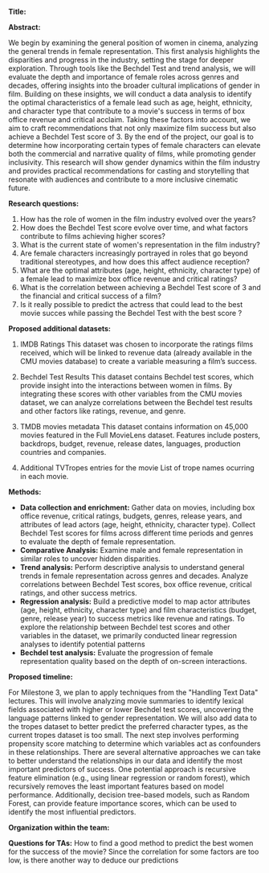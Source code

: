 
**Title:**

**Abstract:**

We begin by examining the general position of women in cinema, analyzing the general trends in female representation. This first analysis highlights the disparities and progress in the industry, setting the stage for deeper exploration. Through tools like the Bechdel Test and trend analysis, we will evaluate the depth and importance of female roles across genres and decades, offering insights into the broader cultural implications of gender in film. 
Building on these insights, we will conduct a data analysis to identify the optimal characteristics of a female lead such as age, height, ethnicity, and character type that contribute to a movie's success in terms of box office revenue and critical acclaim. Taking these factors into account, we aim to craft recommendations that not only maximize film success but also achieve a Bechdel Test score of 3. By the end of the project, our goal is to determine how incorporating certain types of female characters can elevate both the commercial and narrative quality of films, while promoting gender inclusivity.
This research will show gender dynamics within the film industry and provides practical recommendations for casting and storytelling that resonate with audiences and contribute to a more inclusive cinematic future.

**Research questions:**
1. How has the role of women in the film industry evolved over the years?
2. How does the Bechdel Test score evolve over time, and what factors contribute to films achieving higher scores?
4. What is the current state of women's representation in the film industry?
5. Are female characters increasingly portrayed in roles that go beyond traditional stereotypes, and how does this affect audience reception?
7. What are the optimal attributes (age, height, ethnicity, character type) of a female lead to maximize box office revenue and critical ratings?
8. What is the correlation between achieving a Bechdel Test score of 3 and the financial and critical success of a film?
9. Is it really possible to predict the actress that could lead to the best movie succes while passing the Bechdel Test with the best score ? 

**Proposed additional datasets:**
1. IMDB Ratings
  This dataset was chosen to incorporate the ratings films received, which will be linked to revenue data (already available in the CMU movies database) to create a variable measuring a film’s success.

2. Bechdel Test Results
  This dataset contains Bechdel test scores, which provide insight into the interactions between women in films. By integrating these scores with other variables from the CMU movies dataset, we can analyze correlations between the Bechdel test results and other factors like ratings, revenue, and genre.

3. TMDB movies metadata
  This dataset contains information on 45,000 movies featured in the Full MovieLens dataset.
Features include posters, backdrops, budget, revenue, release dates, languages, production countries and companies.

6. Additional TVTropes entries for the movie
   List of trope names ocurring in each movie.
   
**Methods:**
- **Data collection and enrichment:** Gather data on movies, including box office revenue, critical ratings, budgets, genres, release years, and attributes of lead actors (age, height, ethnicity, character type). Collect Bechdel Test scores for films across different time periods and genres to evaluate the depth of female representation.
- **Comparative Analysis:** Examine male and female representation in similar roles to uncover hidden disparities.
- **Trend analysis:** Perform descriptive analysis to understand general trends in female representation across genres and decades. Analyze correlations between Bechdel Test scores, box office revenue, critical ratings, and other success metrics.
- **Regression analysis:** Build a predictive model to map actor attributes (age, height, ethnicity, character type) and film characteristics (budget, genre, release year) to success metrics like revenue and ratings. To explore the relationship between Bechdel test scores and other variables in the dataset, we primarily conducted linear regression analyses to identify potential patterns
- **Bechdel test analysis:** Evaluate the progression of female representation quality based on the depth of on-screen interactions.

**Proposed timeline:**

For Milestone 3, we plan to apply techniques from the "Handling Text Data" lectures. This will involve analyzing movie summaries to identify lexical fields associated with higher or lower Bechdel test scores, uncovering the language patterns linked to gender representation.
We will also add data to the tropes dataset to better predict the preferred character types, as the current tropes dataset is too small.
The next step involves performing propensity score matching to determine which variables act as confounders in these relationships.
There are several alternative approaches we can take to better understand the relationships in our data and identify the most important predictors of success.
One potential approach is recursive feature elimination (e.g., using linear regression or random forest), which recursively removes the least important features based on model performance. Additionally, decision tree-based models, such as Random Forest, can provide feature importance scores, which can be used to identify the most influential predictors.

**Organization within the team:**

**Questions for TAs:**
How to find a good method to predict the best women for the success of the movie? Since the correlation for some factors are too low, is there another way to deduce our predictions 

